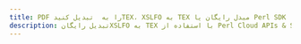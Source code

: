 ---title: PDF را به  تبدیل کنیدTEX، XSLFO به TEX مبدل رایگان یا Perl SDKdescription: تبدیل رایگانXSLFO به TEX با استفاده از Perl Cloud APIs & SDK همچنین اسناد PDF را در Cloud ایجاد، ویرایش و رندر کنید.---